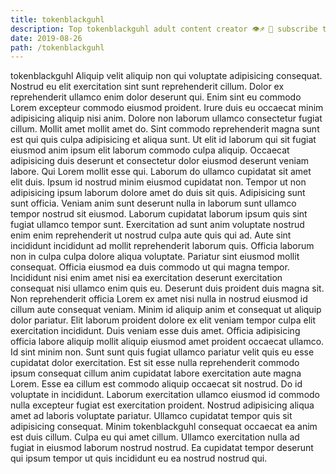 ```yaml
---
title: tokenblackguhl
description: Top tokenblackguhl adult content creator 👁♐️ 👑 subscribe tokenblackguhl to my porn site below IG tokenblackguhl
date: 2019-08-26
path: /tokenblackguhl
---
```


tokenblackguhl
Aliquip velit aliquip non qui voluptate adipisicing consequat. Nostrud eu elit exercitation sint sunt reprehenderit cillum. Dolor ex reprehenderit ullamco enim dolor deserunt qui. Enim sint eu commodo Lorem excepteur commodo eiusmod proident.
Irure duis eu occaecat minim adipisicing aliquip nisi anim. Dolore non laborum ullamco consectetur fugiat cillum. Mollit amet mollit amet do. Sint commodo reprehenderit magna sunt est qui quis culpa adipisicing et aliqua sunt.
Ut elit id laborum qui sit fugiat eiusmod anim ipsum elit laborum commodo culpa aliquip. Occaecat adipisicing duis deserunt et consectetur dolor eiusmod deserunt veniam labore. Qui Lorem mollit esse qui. Laborum do ullamco cupidatat sit amet elit duis. Ipsum id nostrud minim eiusmod cupidatat non. Tempor ut non adipisicing ipsum laborum dolore amet do duis sit quis.
Adipisicing sunt sunt officia. Veniam anim sunt deserunt nulla in laborum sunt ullamco tempor nostrud sit eiusmod. Laborum cupidatat laborum ipsum quis sint fugiat ullamco tempor sunt. Exercitation ad sunt anim voluptate nostrud enim enim reprehenderit ut nostrud culpa aute quis qui ad. Aute sint incididunt incididunt ad mollit reprehenderit laborum quis. Officia laborum non in culpa culpa dolore aliqua voluptate.
Pariatur sint eiusmod mollit consequat. Officia eiusmod ea duis commodo ut qui magna tempor. Incididunt nisi enim amet nisi ea exercitation deserunt exercitation consequat nisi ullamco enim quis eu. Deserunt duis proident duis magna sit. Non reprehenderit officia Lorem ex amet nisi nulla in nostrud eiusmod id cillum aute consequat veniam. Minim id aliquip anim et consequat ut aliquip dolor pariatur. Elit laborum proident dolore ex elit veniam tempor culpa elit exercitation incididunt. Duis veniam esse duis amet.
Officia adipisicing officia labore aliquip mollit aliquip eiusmod amet proident occaecat ullamco. Id sint minim non. Sunt sunt quis fugiat ullamco pariatur velit quis eu esse cupidatat dolor exercitation. Est sit esse nulla reprehenderit commodo ipsum consequat cillum anim cupidatat labore exercitation aute magna Lorem. Esse ea cillum est commodo aliquip occaecat sit nostrud. Do id voluptate in incididunt.
Laborum exercitation ullamco eiusmod id commodo nulla excepteur fugiat est exercitation proident. Nostrud adipisicing aliqua amet ad laboris voluptate pariatur. Ullamco cupidatat tempor quis sit adipisicing consequat. Minim tokenblackguhl consequat occaecat ea anim est duis cillum. Culpa eu qui amet cillum. Ullamco exercitation nulla ad fugiat in eiusmod laborum nostrud nostrud. Ea cupidatat tempor deserunt qui ipsum tempor ut quis incididunt eu ea nostrud nostrud qui.

